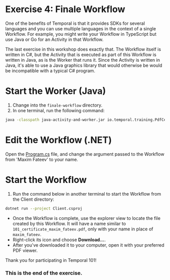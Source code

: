 # Exercise 4: Finale Workflow

One of the benefits of Temporal is that it provides SDKs for several
languages and you can use multiple languages in the context of a single
Workflow. For example, you might write your Workflow in TypeScript but use
Java or Go for an Activity in that Workflow.

The last exercise in this workshop does exactly that. The Workflow
itself is written in C#, but the Activity that is executed as part
of this Workflow is written in Java, as is the Worker that runs it.
Since the Activity is written in Java, it's able to use a Java graphics
library that would otherwise be would be incompatible with a typical
C# program.

# Start the Worker (Java)

1. Change into the `finale-workflow` directory.
2. In one terminal, run the following command:

```sh
java -classpath java-activity-and-worker.jar io.temporal.training.PdfCertWorker
```

# Edit the Workflow (.NET)

Open the [Program.cs](./Client/Program.cs) file, and change the argument passed to the Workflow from 'Maxim Fateev' to your name.

# Start the Workflow

1. Run the command below in another terminal to start the Workflow from the Client directory:

```sh
dotnet run --project Client.csproj
```

- Once the Workflow is complete, use the explorer view to locate the file created by this Workflow. It will have a name similar to `101_certificate_maxim_fateev.pdf`, only with your name in place of `maxim_fateev`.
- Right-click its icon and choose **Download...**.
- After you've downloaded it to your computer, open it with your preferred PDF viewer.

Thank you for participating in Temporal 101!

### This is the end of the exercise.